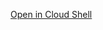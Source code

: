 [Open in Cloud Shell](https://shell.cloud.google.com/cloudshell/editor?cloudshell_git_repo=https%3A%2F%2Fgithub.com%2Fnikhilk%2Foics&cloudshell_git_branch=main&cloudshell_open_in_editor=README.md)
